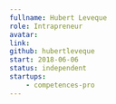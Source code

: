 ```yaml
---
fullname: Hubert Leveque
role: Intrapreneur
avatar:
link:
github: hubertleveque
start: 2018-06-06
status: independent
startups:
    - competences-pro
---
```

